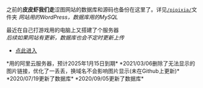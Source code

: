 之前的<b>皮皮虾我们走</b>涩图网站的数据库和源码也备份在这里了。详见<code><a href="https://github.com/Apiclo/Pictures/tree/master/pipixia">/pipixia/</a></code>文件夹 *网站用的WordPress，数据库用的MySQL* <br>

最近在自己打游戏用的电脑上又搭建了个服务器  
*后续如果网站有更新，数据库也会不定时更新上传*  
<ul>
<li><a href="http://siralop.top">点此进入</a></li>
</ul>
 *用的阿里云服务器，预计2025年1月15日到期*  
 *2021/03/06删除了无法显示的图片链接，优化了一丢丢，换域名不会影响图片显示(未在Github上更新)* 
 *2020/07/19更新了数据库*  
 *2020/09/05更新了数据库*
